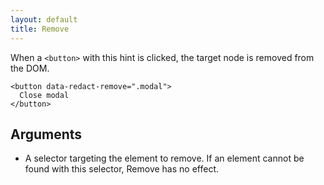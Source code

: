 ```yaml
---
layout: default
title: Remove
---
```


When a `<button>` with this hint is clicked, the target node is removed from the DOM.

    <button data-redact-remove=".modal">
      Close modal
    </button>

## Arguments

- A selector targeting the element to remove. If an element cannot be found with this selector, Remove has no effect.

